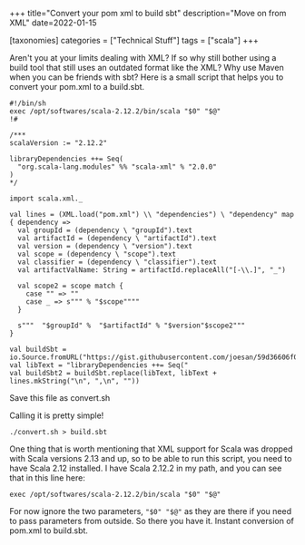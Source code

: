 +++
title="Convert your pom xml to build sbt"
description="Move on from XML"
date=2022-01-15

[taxonomies]
categories = ["Technical Stuff"]
tags = ["scala"]
+++

Aren't you at your limits dealing with XML? If so why still bother using a build tool that still uses an outdated format like the XML? 
Why use Maven when you can be friends with sbt? Here is a small script that helps you to convert your pom.xml to a build.sbt.

```
#!/bin/sh
exec /opt/softwares/scala-2.12.2/bin/scala "$0" "$@"
!#

/***
scalaVersion := "2.12.2"

libraryDependencies ++= Seq(
  "org.scala-lang.modules" %% "scala-xml" % "2.0.0"
)
*/

import scala.xml._

val lines = (XML.load("pom.xml") \\ "dependencies") \ "dependency" map { dependency =>
  val groupId = (dependency \ "groupId").text
  val artifactId = (dependency \ "artifactId").text
  val version = (dependency \ "version").text
  val scope = (dependency \ "scope").text
  val classifier = (dependency \ "classifier").text
  val artifactValName: String = artifactId.replaceAll("[-\\.]", "_")

  val scope2 = scope match {
    case "" => ""
    case _ => s""" % "$scope""""
  }

  s"""  "$groupId" %  "$artifactId" % "$version"$scope2"""
}

val buildSbt = io.Source.fromURL("https://gist.githubusercontent.com/joesan/59d36606f0529af148000d54202eb370/raw/f854aa443686051637068667401d1e9a412ad192/build.sbt").mkString
val libText = "libraryDependencies ++= Seq("
val buildSbt2 = buildSbt.replace(libText, libText + lines.mkString("\n", ",\n", ""))
```

Save this file as convert.sh

Calling it is pretty simple!

```shell
./convert.sh > build.sbt
```

One thing that is worth mentioning that XML support for Scala was dropped with Scala versions 2.13 and up, so to be able to
run this script, you need to have Scala 2.12 installed. I have Scala 2.12.2 in my path, and you can see that in this line here:

```shell
exec /opt/softwares/scala-2.12.2/bin/scala "$0" "$@"
```

For now ignore the two parameters, ```"$0" "$@"``` as they are there if you need to pass parameters from outside. So there you
have it. Instant conversion of pom.xml to build.sbt.